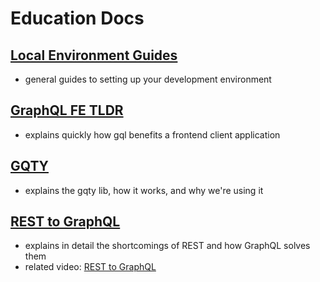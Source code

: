 # Education Docs

## [Local Environment Guides](./local-env-guides.md)

- general guides to setting up your development environment

## [GraphQL FE TLDR](./gql-fe-tldr.md)

- explains quickly how gql benefits a frontend client application

## [GQTY](./gqty.md)

- explains the gqty lib, how it works, and why we're using it

## [REST to GraphQL](./rest-to-gql.md)

- explains in detail the shortcomings of REST and how GraphQL solves them
- related video: [REST to GraphQL](https://drive.google.com/file/d/1G6y3lrZMmj7TcRvLSrx4i0qQFFKmOi4m/view?usp=drive_link)
